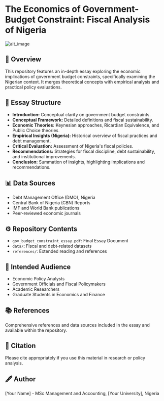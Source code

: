 # The Economics of Government-Budget Constraint: Fiscal Analysis of Nigeria
![alt_image](https://data.cbonds.info//files/glossary/202312/mceu_3982847311701457470143.jpg)
## 📌 Overview
This repository features an in-depth essay exploring the economic implications of government budget constraints, specifically examining the Nigerian context. It merges theoretical concepts with empirical analysis and practical policy evaluations.

## 🚩 Essay Structure
- **Introduction:** Conceptual clarity on government budget constraints.
- **Conceptual Framework:** Detailed definitions and fiscal sustainability.
- **Economic Theories:** Keynesian approaches, Ricardian Equivalence, and Public Choice theories.
- **Empirical Insights (Nigeria):** Historical overview of fiscal practices and debt management.
- **Critical Evaluation:** Assessment of Nigeria's fiscal policies.
- **Recommendations:** Strategies for fiscal discipline, debt sustainability, and institutional improvements.
- **Conclusion:** Summation of insights, highlighting implications and recommendations.

## 📊 Data Sources
- Debt Management Office (DMO), Nigeria
- Central Bank of Nigeria (CBN) Reports
- IMF and World Bank publications
- Peer-reviewed economic journals

## ⚙️ Repository Contents
- `gov_budget_constraint_essay.pdf`: Final Essay Document
- `data/`: Fiscal and debt-related datasets
- `references/`: Extended reading and references

## 📖 Intended Audience
- Economic Policy Analysts
- Government Officials and Fiscal Policymakers
- Academic Researchers
- Graduate Students in Economics and Finance

## 📚 References
Comprehensive references and data sources included in the essay and available within the repository.

## 📝 Citation
Please cite appropriately if you use this material in research or policy analysis.

## 🖋️ Author
[Your Name] - MSc Management and Accounting, [Your University], Nigeria
